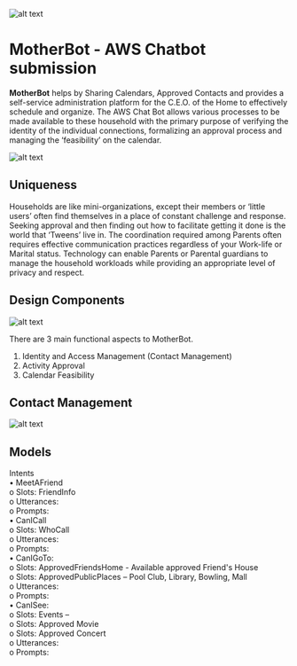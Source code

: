 ![alt text][aws]
# MotherBot - AWS Chatbot submission

**MotherBot** helps by Sharing Calendars, Approved Contacts and provides a self-service administration platform for the C.E.O. of the Home to effectively schedule and organize.  The AWS Chat Bot allows various processes to be made available to these household with the primary purpose of verifying the identity of the individual connections, formalizing an approval process and managing the ‘feasibility’ on the calendar.  

![alt text][serverless]

## **Uniqueness**

Households are like mini-organizations, except their members or ‘little users’ often find themselves in a place of constant challenge and response.  Seeking approval and then finding out how to facilitate getting it done is the world that ‘Tweens’ live in.  The coordination required among Parents often requires effective communication practices regardless of your Work-life or Marital status.  Technology can enable Parents or Parental guardians to manage the household workloads while providing an appropriate level of privacy and respect.

## Design Components
![alt text][motherbot]  

There are 3 main functional aspects to MotherBot.  

1.	Identity and Access Management (Contact Management)
2.	Activity Approval
3.	Calendar Feasibility

## Contact Management

![alt text][friend]

## Models
Intents  
• MeetAFriend  
	o Slots: FriendInfo  
	o Utterances:  
	o Prompts:  
• CanICall  
	o Slots: WhoCall  
	o Utterances:  
	o Prompts:  
• CanIGoTo:   
	o Slots: ApprovedFriendsHome - Available approved Friend's House  
	o Slots: ApprovedPublicPlaces – Pool Club, Library, Bowling, Mall  
	o Utterances:  
	o Prompts:  
• CanISee:  
	o Slots: Events –   
	o Slots: Approved Movie   
	o Slots: Approved Concert  
	o Utterances:  
	o Prompts:  

[aws]: https://bentowner.blob.core.windows.net/images/EPS.png?raw=true "AWS Chatbot Challenge"
[friend]: https://bentowner.blob.core.windows.net/images/meetafriend.png?raw=true "Meet a friend Intent"
[serverless]: https://bentowner.blob.core.windows.net/images/serverlessarch.png?raw=true "AWS serverless arch"
[motherbot]: https://bentowner.blob.core.windows.net/images/MotherBot2.png?raw=true "MotherBot"

